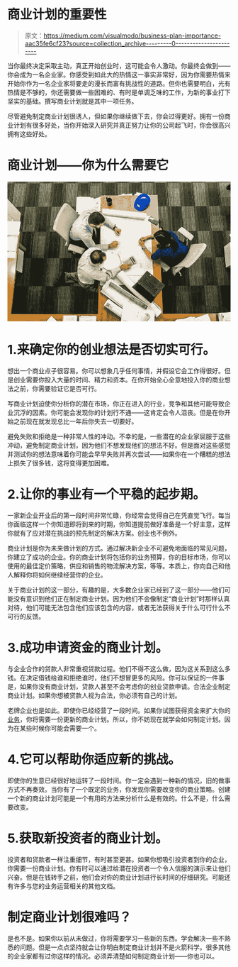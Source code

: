 # 商业计划的重要性

> 原文：<https://medium.com/visualmodo/business-plan-importance-aac35fe6cf23?source=collection_archive---------0----------------------->

当你最终决定采取主动，真正开始创业时，这可能会令人激动。你最终会做到——你会成为一名企业家。你感受到如此大的热情这一事实非常好，因为你需要热情来开始你作为一名企业家将要走的漫长而富有挑战性的道路。但你也需要明白，光有热情是不够的，你还需要做一些困难的、有时是单调乏味的工作，为新的事业打下坚实的基础。撰写商业计划就是其中一项任务。

尽管避免制定商业计划很诱人，但如果你继续做下去，你会过得更好。拥有一份商业计划有很多好处，当你开始深入研究并真正努力让你的公司起飞时，你会很高兴拥有这些好处。

# 商业计划——你为什么需要它

![](img/a4f3be26bfada90fab035b9e22f0db26.png)

# 1.来确定你的创业想法是否切实可行。

想出一个商业点子很容易。你可以想象几乎任何事情，并假设它会工作得很好。但是创业需要你投入大量的时间、精力和资本。在你开始全心全意地投入你的商业想法之前，你需要验证它是否可行。

写商业计划迫使你分析你的潜在市场，你正在进入的行业，竞争和其他可能导致企业沉浮的因素。你可能会发现你的计划行不通——这肯定会令人沮丧。但是在你开始之前现在就发现总比一年后你失去一切要好。

避免失败和拒绝是一种非常人性的冲动。不幸的是，一些潜在的企业家屈服于这些冲动，避免制定商业计划，因为他们不想发现他们的想法不好。但是面对这些感觉并测试你的想法意味着你可能会早早失败并再次尝试——如果你在一个糟糕的想法上损失了很多钱，这将变得更加困难。

# 2.让你的事业有一个平稳的起步期。

一家新企业开业后的第一段时间非常忙碌，你经常会觉得自己在凭直觉飞行。每当你面临这样一个你知道即将到来的时期，你知道提前做好准备是一个好主意，这样你就有了应对潜在挑战的预先制定的解决方案。创业也不例外。

商业计划是你为未来做计划的方式。通过解决新企业不可避免地面临的常见问题，你建立了成功的企业。你的商业计划将包括你的业务预算，你的目标市场，你可以使用的最佳定价策略，供应和销售的物流解决方案，等等。本质上，你向自己和他人解释你将如何继续经营你的企业。

关于商业计划的这一部分，有趣的是，大多数企业家已经到了这一部分——他们可能没有意识到他们正在制定商业计划。因为他们不会像制定“商业计划”时那样认真对待，他们可能无法包含他们应该包含的内容，或者无法获得关于什么可行什么不可行的反馈。

# 3.成功申请资金的商业计划。

与企业合作的贷款人非常重视贷款过程。他们不得不这么做，因为这关系到这么多钱。在决定借钱给谁和拒绝谁时，他们不想冒更多的风险。你可以保证的一件事是，如果你没有商业计划，贷款人甚至不会考虑你的创业贷款申请。合法企业制定商业计划。如果你想被贷款人视为合法，你必须有自己的计划。

老牌企业也是如此。即使你已经经营了一段时间。如果你试图获得资金来扩大你的[业务](https://visualmodo.com/sharpen-your-mind-with-these-4-tips/)，你将需要一份更新的商业计划。所以，你不妨现在就学会如何制定计划。因为在某些时候你可能会需要一个。

# 4.它可以帮助你适应新的挑战。

即使你的生意已经很好地运转了一段时间。你一定会遇到一种新的情况，旧的做事方式不再奏效。当你有了一个既定的业务，你发现你需要改变你的商业策略。创建一个新的商业计划可能是一个有用的方法来分析什么是有效的。什么不是，什么需要改变。

# 5.获取新投资者的商业计划。

投资者和贷款者一样注重细节，有时甚至更甚。如果你想吸引投资者到你的企业，你需要一份商业计划。你有时可以通过给潜在投资者一个令人信服的演示来让他们兴奋。但是在钱转手之前，他们会对你的商业计划进行长时间的仔细研究。可能还有许多与您的业务运营相关的其他文档。

# 制定商业计划很难吗？

是也不是。如果你以前从未做过，你将需要学习一些新的东西。学会解决一些不熟悉的问题。但是一点点坚持就会让你明白制定商业计划并不是火箭科学。很多其他的企业家都有过你这样的情况。必须弄清楚如何制定商业计划——你也可以。